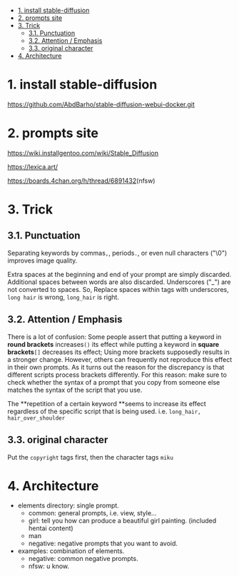 - [1. install stable-diffusion](#1-install-stable-diffusion)
- [2. prompts site](#2-prompts-site)
- [3. Trick](#3-trick)
  - [3.1. Punctuation](#31-punctuation)
  - [3.2. Attention / Emphasis](#32-attention--emphasis)
  - [3.3. original character](#33-original-character)
- [4. Architecture](#4-architecture)

# 1. install stable-diffusion

<https://github.com/AbdBarho/stable-diffusion-webui-docker.git>

# 2. prompts site

<https://wiki.installgentoo.com/wiki/Stable_Diffusion>

<https://lexica.art/>

<https://boards.4chan.org/h/thread/6891432>(nfsw)

# 3. Trick

## 3.1. Punctuation
Separating keywords by commas`,`, periods`.`, or even null characters ("\0") improves image quality.

Extra spaces at the beginning and end of your prompt are simply discarded. Additional spaces between words are also discarded. Underscores ("_") are not converted to spaces. So, Replace spaces within tags with underscores, `long hair` is wrong, `long_hair` is right.

## 3.2. Attention / Emphasis
There is a lot of confusion: Some people assert that putting a keyword in **round brackets** increases`()` its effect while putting a keyword in **square brackets**`[]` decreases its effect; Using more brackets supposedly results in a stronger change. However, others can frequently not reproduce this effect in their own prompts. As it turns out the reason for the discrepancy is that different scripts process brackets differently. For this reason: make sure to check whether the syntax of a prompt that you copy from someone else matches the syntax of the script that you use.


The **repetition of a certain keyword **seems to increase its effect regardless of the specific script that is being used. i.e. `long_hair, hair_over_shoulder`


## 3.3. original character

Put the `copyright` tags first, then the character tags `miku`

# 4. Architecture

- elements directory: single prompt.
  - common: general prompts, i.e. view, style...
  - girl: tell you how can produce a beautiful girl painting. (included hentai content)
  - man
  - negative: negative prompts that you want to avoid.
- examples: combination of elements.
  - negative: common negative prompts.
  - nfsw: u know.